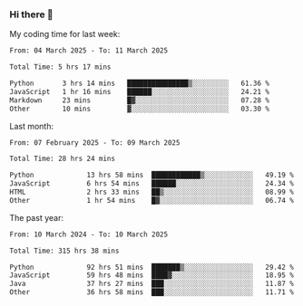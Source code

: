 ### Hi there 👋

My coding time for last week:

<!--START_SECTION:week-->

```txt
From: 04 March 2025 - To: 11 March 2025

Total Time: 5 hrs 17 mins

Python       3 hrs 14 mins   ███████████████▒░░░░░░░░░   61.36 %
JavaScript   1 hr 16 mins    ██████░░░░░░░░░░░░░░░░░░░   24.21 %
Markdown     23 mins         █▓░░░░░░░░░░░░░░░░░░░░░░░   07.28 %
Other        10 mins         ▓░░░░░░░░░░░░░░░░░░░░░░░░   03.30 %
```

<!--END_SECTION:week-->

Last month:

<!--START_SECTION:month-->

```txt
From: 07 February 2025 - To: 09 March 2025

Total Time: 28 hrs 24 mins

Python             13 hrs 58 mins  ████████████▒░░░░░░░░░░░░   49.19 %
JavaScript         6 hrs 54 mins   ██████░░░░░░░░░░░░░░░░░░░   24.34 %
HTML               2 hrs 33 mins   ██▒░░░░░░░░░░░░░░░░░░░░░░   08.99 %
Other              1 hr 54 mins    █▓░░░░░░░░░░░░░░░░░░░░░░░   06.74 %
```

<!--END_SECTION:month-->

The past year:

<!--START_SECTION:year-->

```txt
From: 10 March 2024 - To: 10 March 2025

Total Time: 315 hrs 38 mins

Python             92 hrs 51 mins  ███████▒░░░░░░░░░░░░░░░░░   29.42 %
JavaScript         59 hrs 48 mins  ████▓░░░░░░░░░░░░░░░░░░░░   18.95 %
Java               37 hrs 27 mins  ███░░░░░░░░░░░░░░░░░░░░░░   11.87 %
Other              36 hrs 58 mins  ███░░░░░░░░░░░░░░░░░░░░░░   11.71 %
```

<!--END_SECTION:year-->
